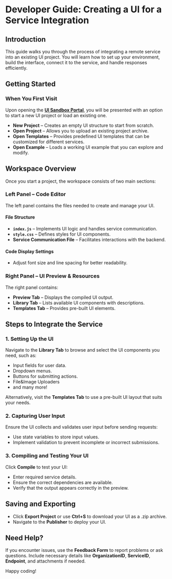 # Developer Guide: Creating a UI for a Service Integration

## Introduction
This guide walks you through the process of integrating a remote service into an existing UI project. You will learn how to set up your environment, build the interface, connect it to the service, and handle responses efficiently.

## Getting Started

### When You First Visit
Upon opening the [**UI Sandbox Portal**](https://ai-ui-constructor.singularitynet.io/), you will be presented with an option to start a new UI project or load an existing one.

* **New Project** – Creates an empty UI structure to start from scratch.
* **Open Project** – Allows you to upload an existing project archive.
* **Open Templates** – Provides predefined UI templates that can be customized for different services.
* **Open Example** – Loads a working UI example that you can explore and modify.

## Workspace Overview
Once you start a project, the workspace consists of two main sections:

### Left Panel – Code Editor
The left panel contains the files needed to create and manage your UI.

#### File Structure
- **`index.js`** – Implements UI logic and handles service communication.
- **`style.css`** – Defines styles for UI components.
- **Service Communication File** – Facilitates interactions with the backend.

#### Code Display Settings
- Adjust font size and line spacing for better readability.

### Right Panel – UI Preview & Resources
The right panel contains:

- **Preview Tab** – Displays the compiled UI output.
- **Library Tab** – Lists available UI components with descriptions.
- **Templates Tab** – Provides pre-built UI elements.

## Steps to Integrate the Service

### 1. Setting Up the UI
Navigate to the **Library Tab** to browse and select the UI components you need, such as:
- Input fields for user data.
- Dropdown menus.
- Buttons for submitting actions.
- File&Image Uploaders
- and many more!

<ImageViewer src="/assets/images/products/Sandbox/interface-overview/LibrarySection.webp" alt="Library section"/>

Alternatively, visit the **Templates Tab** to use a pre-built UI layout that suits your needs.

<ImageViewer src="/assets/images/products/Sandbox/interface-overview/TemplatesSection.webp" alt="Templates section"/>

### 2. Capturing User Input
Ensure the UI collects and validates user input before sending requests:
- Use state variables to store input values.
- Implement validation to prevent incomplete or incorrect submissions.

<ImageViewer src="/assets/images/products/Sandbox/interface-overview/CodeSection.webp" alt="Code section"/>

### 3. Compiling and Testing Your UI
Click **Compile** to test your UI:
- Enter required service details.
- Ensure the correct dependencies are available.
- Verify that the output appears correctly in the preview.

<ImageViewer src="/assets/images/products/Sandbox/interface-overview/SuccessCompiled.webp" alt="Success compiled"/>

## Saving and Exporting
- Click **Export Project** or use **Ctrl+S** to download your UI as a .zip archive.
- Navigate to the **Publisher** to deploy your UI.

<ImageViewer src="/assets/images/products/Sandbox/interface-overview/ExportProject.webp" alt="Export project button"/>

## Need Help?
If you encounter issues, use the **Feedback Form** to report problems or ask questions. Include necessary details like **OrganizationID**, **ServiceID**, **Endpoint**, and attachments if needed.

<ImageViewer src="/assets/images/products/Sandbox/interface-overview/FeedbackForm.webp" alt="Feedback Form"/>

Happy coding!
